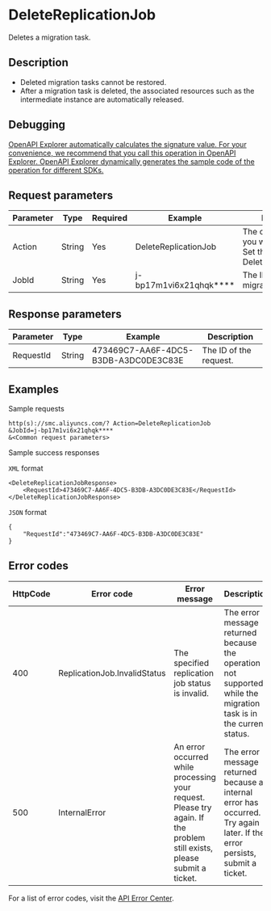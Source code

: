 # DeleteReplicationJob

Deletes a migration task.

## Description

-   Deleted migration tasks cannot be restored.
-   After a migration task is deleted, the associated resources such as the intermediate instance are automatically released.

## Debugging

[OpenAPI Explorer automatically calculates the signature value. For your convenience, we recommend that you call this operation in OpenAPI Explorer. OpenAPI Explorer dynamically generates the sample code of the operation for different SDKs.](https://api.aliyun.com/#product=smc&api=DeleteReplicationJob&type=RPC&version=2019-06-01)

## Request parameters

|Parameter|Type|Required|Example|Description|
|---------|----|--------|-------|-----------|
|Action|String|Yes|DeleteReplicationJob|The operation that you want to perform. Set this parameter to DeleteReplicationJob. |
|JobId|String|Yes|j-bp17m1vi6x21qhqk\*\*\*\*|The ID of the migration task. |

## Response parameters

|Parameter|Type|Example|Description|
|---------|----|-------|-----------|
|RequestId|String|473469C7-AA6F-4DC5-B3DB-A3DC0DE3C83E|The ID of the request. |

## Examples

Sample requests

```
http(s)://smc.aliyuncs.com/? Action=DeleteReplicationJob
&JobId=j-bp17m1vi6x21qhqk****
&<Common request parameters>
```

Sample success responses

`XML` format

```
<DeleteReplicationJobResponse>
    <RequestId>473469C7-AA6F-4DC5-B3DB-A3DC0DE3C83E</RequestId>
</DeleteReplicationJobResponse>
```

`JSON` format

```
{
	"RequestId":"473469C7-AA6F-4DC5-B3DB-A3DC0DE3C83E"
}
```

## Error codes

|HttpCode|Error code|Error message|Description|
|--------|----------|-------------|-----------|
|400|ReplicationJob.InvalidStatus|The specified replication job status is invalid.|The error message returned because the operation is not supported while the migration task is in the current status.|
|500|InternalError|An error occurred while processing your request. Please try again. If the problem still exists, please submit a ticket.|The error message returned because an internal error has occurred. Try again later. If the error persists, submit a ticket.|

For a list of error codes, visit the [API Error Center](https://error-center.alibabacloud.com/status/product/smc).

